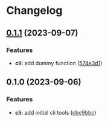 # Changelog

## [0.1.1](https://github.com/renz0ca/full-release-system/compare/rzo-texttools-v0.1.0...rzo-texttools-v0.1.1) (2023-09-07)


### Features

* **cli:** add dummy function ([574e3d1](https://github.com/renz0ca/full-release-system/commit/574e3d1e6ce6c04bca30e050c77b5b501d9e2e99))

## 0.1.0 (2023-09-06)


### Features

* **cli:** add initial cli tools ([cbc9bbc](https://github.com/renz0ca/full-release-system/commit/cbc9bbc0aa1fa17da28f9b05248ee585f853a1d6))
